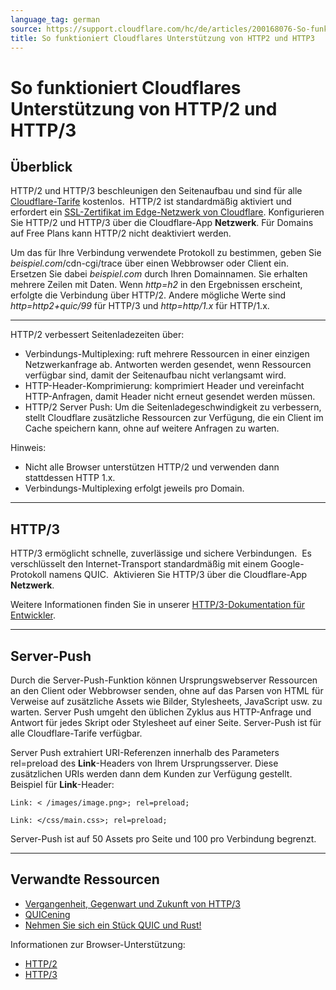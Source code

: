 ```yaml
---
language_tag: german
source: https://support.cloudflare.com/hc/de/articles/200168076-So-funktioniert-Cloudflares-Unterst%C3%BCtzung-von-HTTP-2-und-HTTP-3
title: So funktioniert Cloudflares Unterstützung von HTTP2 und HTTP3 
---
```


# So funktioniert Cloudflares Unterstützung von HTTP/2 und HTTP/3 



## Überblick

HTTP/2 und HTTP/3 beschleunigen den Seitenaufbau und sind für alle [Cloudflare-Tarife](http://www.cloudflare.com/plans) kostenlos.  HTTP/2 ist standardmäßig aktiviert und erfordert ein [SSL-Zertifikat im Edge-Netzwerk von Cloudflare](https://support.cloudflare.com/hc/articles/203295200#h_036e2e20-96d8-4199-bb1f-0fbb41b5cdd0). Konfigurieren Sie HTTP/2 und HTTP/3 über die Cloudflare-App **Netzwerk**. Für Domains auf Free Plans kann HTTP/2 nicht deaktiviert werden.


Um das für Ihre Verbindung verwendete Protokoll zu bestimmen, geben Sie _beispiel.com_/cdn-cgi/trace über einen Webbrowser oder Client ein. Ersetzen Sie dabei _beispiel.com_ durch Ihren Domainnamen. Sie erhalten mehrere Zeilen mit Daten. Wenn _http=h2_ in den Ergebnissen erscheint, erfolgte die Verbindung über HTTP/2. Andere mögliche Werte sind _http=http2+quic/99_ für HTTP/3 und _http=http/1.x_ für HTTP/1.x.

___

HTTP/2 verbessert Seitenladezeiten über:

-   Verbindungs-Multiplexing: ruft mehrere Ressourcen in einer einzigen Netzwerkanfrage ab. Antworten werden gesendet, wenn Ressourcen verfügbar sind, damit der Seitenaufbau nicht verlangsamt wird.
-   HTTP-Header-Komprimierung: komprimiert Header und vereinfacht HTTP-Anfragen, damit Header nicht erneut gesendet werden müssen.
-   HTTP/2 Server Push: Um die Seitenladegeschwindigkeit zu verbessern, stellt Cloudflare zusätzliche Ressourcen zur Verfügung, die ein Client im Cache speichern kann, ohne auf weitere Anfragen zu warten.

Hinweis:

-   Nicht alle Browser unterstützen HTTP/2 und verwenden dann stattdessen HTTP 1.x.
-   Verbindungs-Multiplexing erfolgt jeweils pro Domain.

___

## HTTP/3

HTTP/3 ermöglicht schnelle, zuverlässige und sichere Verbindungen.  Es verschlüsselt den Internet-Transport standardmäßig mit einem Google-Protokoll namens QUIC.  Aktivieren Sie HTTP/3 über die Cloudflare-App **Netzwerk**. 

Weitere Informationen finden Sie in unserer [HTTP/3-Dokumentation für Entwickler](https://developers.cloudflare.com/http3/).

___

## Server-Push

Durch die Server-Push-Funktion können Ursprungswebserver Ressourcen an den Client oder Webbrowser senden, ohne auf das Parsen von HTML für Verweise auf zusätzliche Assets wie Bilder, Stylesheets, JavaScript usw. zu warten. Server Push umgeht den üblichen Zyklus aus HTTP-Anfrage und Antwort für jedes Skript oder Stylesheet auf einer Seite. Server-Push ist für alle Cloudflare-Tarife verfügbar.

Server Push extrahiert URI-Referenzen innerhalb des Parameters rel=preload des **Link**\-Headers von Ihrem Ursprungsserver. Diese zusätzlichen URIs werden dann dem Kunden zur Verfügung gestellt.  Beispiel für **Link**\-Header:

`Link: < /images/image.png>; rel=preload;`

`Link: </css/main.css>; rel=preload;`

Server-Push ist auf 50 Assets pro Seite und 100 pro Verbindung begrenzt.

___

## Verwandte Ressourcen

-   [Vergangenheit, Gegenwart und Zukunft von HTTP/3](https://blog.cloudflare.com/http3-the-past-present-and-future/)
-   [QUICening](https://blog.cloudflare.com/the-quicening/)
-   [Nehmen Sie sich ein Stück QUIC und Rust!](https://blog.cloudflare.com/enjoy-a-slice-of-quic-and-rust/)

Informationen zur Browser-Unterstützung: 

-   [HTTP/2](http://caniuse.com/#feat=http2) 
-   [HTTP/3](https://caniuse.com/#feat=http3)

